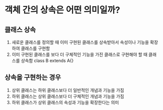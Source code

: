 객체 간의 상속은 어떤 의미일까?
=========================
클래스 상속
----------------------
1. 새로운 클래스를 정의할 때 이미 구현된 클래스를 상속받아서 속성이나 기능을 확장하여 클래스를 구현함
2. 이미 구현된 클래스를 보다 더 구체적인 기능을 가진 클래스로 구현해야 할 때 클래스를 상속함
class B extends A{}

상속을 구현하는 경우
------------------
1. 상위 클래스는 하위 클래스보다 더 일반적인 개념과 기능을 가짐
2. 하위 클래스는 상위 클래스보다 더 구체적인 개념과 기능을 가짐
3. 하위 클래스가 상위 클래스의 속성과 기능을 확장한다는 의미
